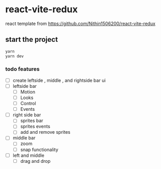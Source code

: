 # react-vite-redux

react template from https://github.com/Nithin1506200/react-vite-redux

## start the project

```sh
yarn
yarn dev
```

### todo features

- [ ] create leftside , middle , and rightside bar ui
- [ ] leftside bar
  - [ ] Motion
  - [ ] Looks
  - [ ] Control
  - [ ] Events
- [ ] right side bar
  - [ ] sprites bar
  - [ ] sprites events
  - [ ] add and remove sprites
- [ ] middle bar
  - [ ] zoom
  - [ ] snap functionality
- [ ] left and middle
  - [ ] drag and drop
